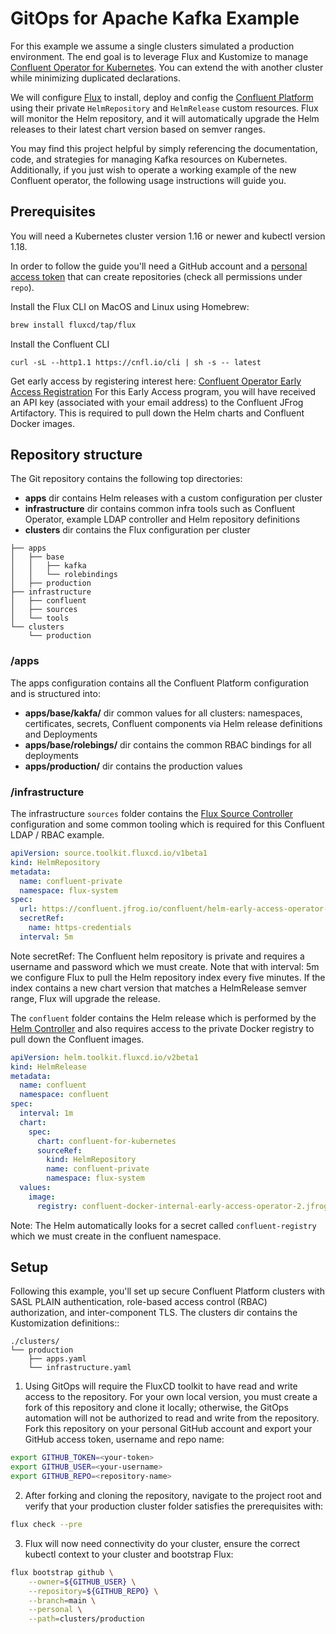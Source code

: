 # GitOps for Apache Kafka Example

For this example we assume a single clusters simulated a production environment. The end goal is to leverage Flux and Kustomize to manage [Confluent Operator for Kubernetes](https://github.com/confluentinc/operator-earlyaccess). You can extend the with another cluster while minimizing duplicated declarations.

We will configure [Flux](https://fluxcd.io/) to install, deploy and config the [Confluent Platform](https://www.confluent.io/product/confluent-platform) using their private `HelmRepository` and `HelmRelease` custom resources.
Flux will monitor the Helm repository, and it will automatically upgrade the Helm releases to their latest chart version based on semver ranges.

You may find this project helpful by simply referencing the documentation, code, and strategies for managing Kafka resources on Kubernetes. Additionally, if you just wish to operate a working example of the new Confluent operator, the following usage instructions will guide you.

## Prerequisites
You will need a Kubernetes cluster version 1.16 or newer and kubectl version 1.18.

In order to follow the guide you'll need a GitHub account and a
[personal access token](https://help.github.com/en/github/authenticating-to-github/creating-a-personal-access-token-for-the-command-line)
that can create repositories (check all permissions under `repo`).

Install the Flux CLI on MacOS and Linux using Homebrew:

```sh
brew install fluxcd/tap/flux
```

Install the Confluent CLI 
```she
curl -sL --http1.1 https://cnfl.io/cli | sh -s -- latest
```

Get early access by registering interest here: [Confluent Operator Early Access Registration](https://events.confluent.io/confluentoperatorearlyaccess) For this Early Access program, you will have received an API key (associated with your email address) to the Confluent JFrog Artifactory. This is required to pull down the Helm charts and Confluent Docker images.

## Repository structure

The Git repository contains the following top directories:

- **apps** dir contains Helm releases with a custom configuration per cluster
- **infrastructure** dir contains common infra tools such as Confluent Operator, example LDAP controller and Helm repository definitions
- **clusters** dir contains the Flux configuration per cluster

```
├── apps
│   ├── base
│   │   ├── kafka
│   │   └── rolebindings   
│   ├── production 
├── infrastructure
│   ├── confluent
│   ├── sources
│   └── tools
└── clusters
    └── production
```
### /apps
The apps configuration contains all the Confluent Platform configuration and is structured into:

- **apps/base/kakfa/** dir common values for all clusters: namespaces, certificates, secrets, Confluent components via Helm release definitions and Deployments
- **apps/base/rolebings/** dir contains the common RBAC bindings for all deployments
- **apps/production/** dir contains the production values 

### /infrastructure
The infrastructure `sources` folder contains the [Flux Source Controller](https://fluxcd.io/docs/components/source/) configuration and some common tooling which is required for this Confluent LDAP / RBAC example.
```yaml
apiVersion: source.toolkit.fluxcd.io/v1beta1
kind: HelmRepository
metadata:
  name: confluent-private
  namespace: flux-system
spec:
  url: https://confluent.jfrog.io/confluent/helm-early-access-operator-2
  secretRef:
    name: https-credentials
  interval: 5m
```
Note secretRef: The Confluent helm repository is private and requires a username and password which we must create.
Note that with interval: 5m we configure Flux to pull the Helm repository index every five minutes. If the index contains a new chart version that matches a HelmRelease semver range, Flux will upgrade the release.

The `confluent` folder contains the Helm release which is performed by the [Helm Controller](https://fluxcd.io/docs/components/helm/helmreleases/) and also requires access to the private Docker registry to pull down the Confluent images.  
```yaml
apiVersion: helm.toolkit.fluxcd.io/v2beta1
kind: HelmRelease
metadata:
  name: confluent
  namespace: confluent
spec:
  interval: 1m
  chart:
    spec:
      chart: confluent-for-kubernetes
      sourceRef:
        kind: HelmRepository
        name: confluent-private
        namespace: flux-system
  values:
    image:
      registry: confluent-docker-internal-early-access-operator-2.jfrog.io
```
Note: The Helm automatically looks for a secret called `confluent-registry` which we must create in the confluent namespace.

## Setup
Following this example, you'll set up secure Confluent Platform clusters with SASL PLAIN authentication, role-based access control (RBAC) authorization, and inter-component TLS. The clusters dir contains the Kustomization definitions::
```
./clusters/
└── production
    ├── apps.yaml
    └── infrastructure.yaml
```
1.  Using GitOps will require the FluxCD toolkit to have read and write access to the repository. For your own local version, you must create a fork of this repository and clone it locally; otherwise, the GitOps automation will not be authorized to read and write from the repository. Fork this repository on your personal GitHub account and export your GitHub access token, username and repo name:
```sh
export GITHUB_TOKEN=<your-token>
export GITHUB_USER=<your-username>
export GITHUB_REPO=<repository-name>
```
    
2. After forking and cloning the repository, navigate to the project root and verify that your production cluster folder satisfies the prerequisites with:
```sh
flux check --pre
```

3. Flux will now need connectivity do your cluster, ensure the correct kubectl context to your cluster and bootstrap Flux:
```sh
flux bootstrap github \
    --owner=${GITHUB_USER} \
    --repository=${GITHUB_REPO} \
    --branch=main \
    --personal \
    --path=clusters/production
```